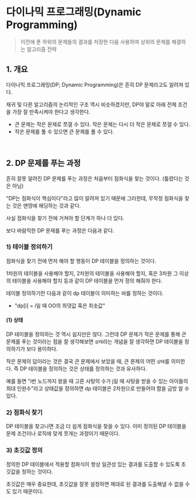 # 다이나믹 프로그래밍(Dynamic Programming)

> 이전에 푼 하위의 문제들의 결과를 저장한 다음 사용하여 상위의 문제를 해결하는 알고리즘 전략

## 1. 개요

다이나믹 프로그래밍(DP; Dynamic Programming)은 흔히 DP 문제라고도 알려져 있다.

재귀 및 다른 알고리즘의 논리적인 구조 역시 비슷하겠지만, DP야 말로 아래 전제 조건을 가장 잘 만족시켜야 한다고 생각한다.

- 큰 문제는 작은 문제로 쪼갤 수 있다. 작은 문제는 다시 더 작은 문제로 쪼갤 수 있다.
- 작은 문제를 풀 수 있으면 큰 문제를 풀 수 있다.

<br>

## 2. DP 문제를 푸는 과정

흔히 잘못 알려진 DP 문제를 푸는 과정은 처음부터 점화식을 찾는 것이다. (틀렸다는 것은 아님)

"DP는 점화식이 핵심이다"라고 많이 알려져 있기 때문에 그러한데, 무작정 점화식을 찾는 것은 맨땅에 헤딩하는 것과 같다.

사실 점화식을 찾기 전에 거쳐야 할 단계가 하나 더 있다.

보다 바람직한 DP 문제를 푸는 과정은 다음과 같다.

### 1) 테이블 정의하기

점화식을 찾기 전에 먼저 해야 할 행동이 DP 테이블을 정의하는 것이다.

1차원의 테이블을 사용해야 할지, 2차원의 테이블을 사용해야 할지, 혹은 3차원 그 이상의 테이블을 사용해야 할지 등과 같이 DP 테이블을 먼저 정의 해줘야 한다.

테이블 정의하기란 다음과 같이 dp 테이블이 의미하는 바를 정하는 것이다.

- "dp[i] = i일 때 OO의 최댓값 혹은 최솟값"

#### (1) 상태

DP 테이블을 정의하는 것 역시 쉽지만은 않다. 그런데 DP 문제가 작은 문제를 통해 큰 문제를 푸는 것이라는 점을 잘 생각해보면 `상태`라는 개념을 잘 생각하면 DP 테이블을 정의하기가 보다 용이하다.

작은 문제의 답이라는 것은 결국 큰 문제에서 보았을 때, 큰 문제의 어떤 `상태`를 의미한다. 즉 DP 테이블을 정의하는 것은 상태를 정의하는 것과 유사하다.

예를 들면 "i번 노드까지 왔을 때 고른 사탕의 수가 j일 때 사탕을 받을 수 있는 아이들의 최대 인원수"라고 상태값을 정의하면 dp 테이블은 2차원으로 만들어야 함을 금방 알 수 있다.

### 2) 점화식 찾기

DP 테이블을 찾고나면 조금 더 쉽게 점화식을 찾을 수 있다. 이미 정의된 DP 테이블을 문제 조건이나 로직에 맞게 쪼개는 과정이기 때문이다.

### 3) 초깃값 정의

정의한 DP 테이블에서 적용할 점화식이 항상 일관성 있는 결과를 도출할 수 있도록 초깃값을 정하는 것이다.

초깃값은 매우 중요한데, 초깃값을 잘못 설정하면 제대로 된 결과를 도출해낼 수 없을 수도 있기 때문이다.

